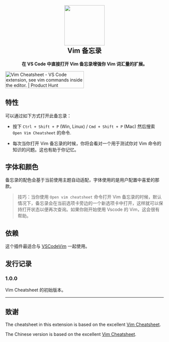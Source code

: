 <h2 align="center"><img src="https://github.com/andyalex234/vim-cheatsheet/blob/main/images/icon.png?raw=true" height="128"><br>Vim 备忘录</h2>
<p align="center"><strong>在 VS Code 中直接打开 Vim 备忘录增强你 Vim 词汇量的扩展。</strong></p>
<div><a href="https://www.producthunt.com/posts/vim-cheatsheet?utm_source=badge-featured&utm_medium=badge&utm_souce=badge-vim&#0045;cheatsheet" target="_blank"><img src="https://api.producthunt.com/widgets/embed-image/v1/featured.svg?post_id=351628&theme=light" alt="Vim&#0032;Cheatsheet - VS&#0032;Code&#0032;extension&#0044;&#0032;see&#0032;vim&#0032;commands&#0032;inside&#0032;the&#0032;editor&#0046; | Product Hunt" style="width: 250px; height: 54px;" width="250" height="54" /></a></div>

## 特性

可以通过如下方式打开此备忘录：

- 按下 `Ctrl + Shift + P` (Win, Linux) / `Cmd + Shift + P` (Mac) 然后搜索 `Open Vim Cheatsheet` 的命令.

- 每次当你打开 Vim 备忘录的时候，你将会看对一个用于测试你对 Vim 命令的知识的问题。这也有助于你记忆。

## 字体和颜色

备忘录的配色会基于当前使用主题自动适配，字体使用的是用户配置中喜爱的那款。

> 技巧：当你使用 `Open vim cheatsheet` 命令打开 Vim 备忘录的时候，默认情况下，备忘录会在当前选项卡旁边的一个新选项卡中打开，这样就可以保持打开状态以便再次查询。如果你刚开始使用 Vscode 的 Vim，这会很有帮助。 

## 依赖

这个插件最适合与 [VSCodeVim](https://marketplace.visualstudio.com/items?itemName=vscodevim.vim) 一起使用。

## 发行记录

### 1.0.0

Vim Cheatsheet 的初始版本。

-----------------------------------------------------------------------------------------------------------
## 致谢

The cheatsheet in this extension is based on the excellent [Vim Cheatsheet](https://vim.rtorr.com/).

The Chinese version is based on the excellent [Vim Cheatsheet](https://github.com/andyalex234/vim-cheatsheet).
